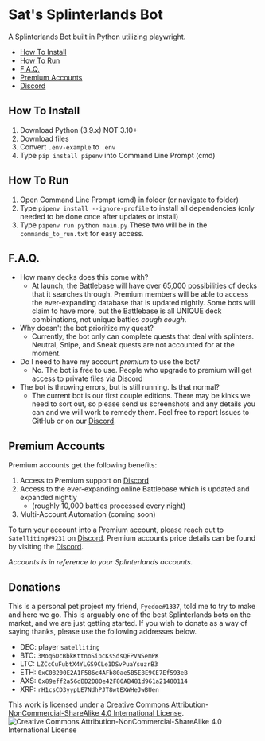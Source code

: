 # Sat's Splinterlands Bot

A Splinterlands Bot built in Python utilizing playwright.

- [How To Install](#how-to-install)
- [How To Run](#how-to-run)
- [F.A.Q.](#f.a.q.)
- [Premium Accounts](#premium-accounts)
- [Discord](https://discord.gg/v2f9e4DssU)

## How To Install

1. Download Python (3.9.x) NOT 3.10+
2. Download files
3. Convert `.env-example` to `.env`
4. Type `pip install pipenv` into Command Line Prompt (cmd)

## How To Run

1. Open Command Line Prompt (cmd) in folder (or navigate to folder)
2. Type `pipenv install --ignore-profile` to install all dependencies (only needed to be done once after updates or install)
3. Type `pipenv run python main.py`
   These two will be in the `commands_to_run.txt` for easy access.

## F.A.Q.

- How many decks does this come with?
  - At launch, the Battlebase will have over 65,000 possibilities of decks that it searches through. Premium members will be able to access the ever-expanding database that is updated nightly. Some bots will claim to have more, but the Battlebase is all UNIQUE deck combinations, not unique battles _cough_ _cough_.
- Why doesn't the bot prioritize my quest?
  - Currently, the bot only can complete quests that deal with splinters. Neutral, Snipe, and Sneak quests are not accounted for at the moment.
- Do I need to have my account _premium_ to use the bot?
  - No. The bot is free to use. People who upgrade to premium will get access to private files via [Discord](https://discord.gg/v2f9e4DssU)
- The bot is throwing errors, but is still running. Is that normal?
  - The current bot is our first couple editions. There may be kinks we need to sort out, so please send us screenshots and any details you can and we will work to remedy them. Feel free to report Issues to GitHub or on our [Discord](https://discord.gg/v2f9e4DssU).

## Premium Accounts

Premium accounts get the following benefits:

1. Access to Premium support on [Discord](https://discord.gg/v2f9e4DssU)
2. Access to the ever-expanding online Battlebase which is updated and expanded nightly
   - (roughly 10,000 battles processed every night)
3. Multi-Account Automation (coming soon)

To turn your account into a Premium account, please reach out to `Satelliting#9231` on [Discord](https://discord.gg/v2f9e4DssU).
Premium accounts price details can be found by visiting the [Discord](https://discord.gg/v2f9e4DssU).

_Accounts is in reference to your Splinterlands accounts._

## Donations

This is a personal pet project my friend, `Fyedoe#1337`, told me to try to make and here we go. This is arguably one of the best Splinterlands bots on the market, and we are just getting started. If you wish to donate as a way of saying thanks, please use the following addresses below.

- DEC: player `satelliting`
- BTC: `3Moq6DcBbkKttnoSipcKsSdsQEPVNSemPK`
- LTC: `LZCcCuFubtX4YLGS9CLe1DSvPuaYsuzrB3`
- ETH: `0xC08200E2A1F586c4AFb80ae5B5E8E9CE7Ef593eB`
- AXS: `0x89eff2a56dBD2D80e42F80AB481d961a21480114`
- XRP: `rH1csCD3yypLE7NdhPJT8wtEXWHeJwBUen`

This work is licensed under a [Creative Commons Attribution-NonCommercial-ShareAlike 4.0 International License](https://creativecommons.org/licenses/by-nc-sa/4.0/).
![Creative Commons Attribution-NonCommercial-ShareAlike 4.0 International License](https://licensebuttons.net/l/by-nc-sa/4.0/88x31.png)
